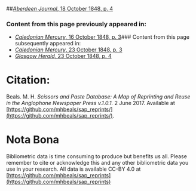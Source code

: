 ##[*Aberdeen Journal*, 18 October 1848, p. 4](https://mhbeals.github.io/sap_html/Aberdeen-Journal/Aberdeen-Journal-18-October-1848-p-4)

### Content from this page previously appeared in:
+ [*Caledonian Mercury*, 16 October 1848, p. 3](https://mhbeals.github.io/sap_html/Caledonian-Mercury/Caledonian-Mercury-16-October-1848-p-3)### Content from this page subsequently appeared in:
+ [*Caledonian Mercury*, 23 October 1848, p. 3](https://mhbeals.github.io/sap_html/Caledonian-Mercury/Caledonian-Mercury-23-October-1848-p-3)
+ [*Glasgow Herald*, 23 October 1848, p. 4](https://mhbeals.github.io/sap_html/Glasgow-Herald/Glasgow-Herald-23-October-1848-p-4)
                    
# Citation: 

Beals. M. H. *Scissors and Paste Database: A Map of Reprinting and Reuse in the Anglophone Newspaper Press v.1.0.1.* 2 June 2017. Available at [https://github.com/mhbeals/sap_reprints/](https://github.com/mhbeals/sap_reprints/). 
                    
# Nota Bona

Bibliometric data is time consuming to produce but benefits us all. Please remember to cite or acknowledge this and any other bibliometric data you use in your research. All data is available CC-BY 4.0 at [https://github.com/mhbeals/sap_reprints](https://github.com/mhbeals/sap_reprints)